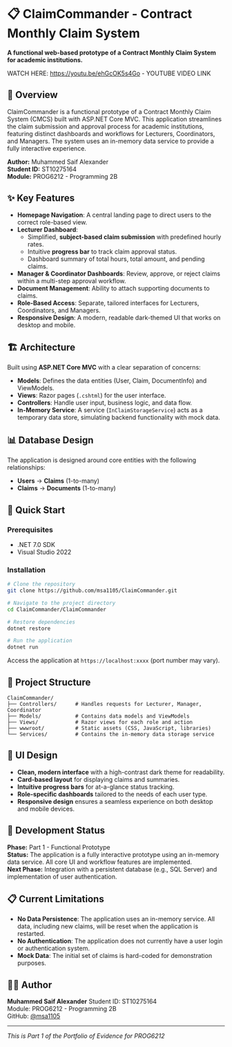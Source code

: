 # 📋 ClaimCommander - Contract Monthly Claim System


[](https://dotnet.microsoft.com/)
[](https://docs.microsoft.com/en-us/dotnet/csharp/)
[](https://getbootstrap.com/)

**A functional web-based prototype of a Contract Monthly Claim System for academic institutions.**

WATCH HERE: https://youtu.be/ehGcOK5s4Go - YOUTUBE VIDEO LINK


## 🎯 Overview

ClaimCommander is a functional prototype of a Contract Monthly Claim System (CMCS) built with ASP.NET Core MVC. This application streamlines the claim submission and approval process for academic institutions, featuring distinct dashboards and workflows for Lecturers, Coordinators, and Managers. The system uses an in-memory data service to provide a fully interactive experience.

**Author:** Muhammed Saif Alexander  
**Student ID:** ST10275164  
**Module:** PROG6212 - Programming 2B

## ✨ Key Features

  - **Homepage Navigation**: A central landing page to direct users to the correct role-based view.
  - **Lecturer Dashboard**:
      - Simplified, **subject-based claim submission** with predefined hourly rates.
      - Intuitive **progress bar** to track claim approval status.
      - Dashboard summary of total hours, total amount, and pending claims.
  - **Manager & Coordinator Dashboards**: Review, approve, or reject claims within a multi-step approval workflow.
  - **Document Management**: Ability to attach supporting documents to claims.
  - **Role-Based Access**: Separate, tailored interfaces for Lecturers, Coordinators, and Managers.
  - **Responsive Design**: A modern, readable dark-themed UI that works on desktop and mobile.

## 🏗️ Architecture

Built using **ASP.NET Core MVC** with a clear separation of concerns:

  - **Models**: Defines the data entities (User, Claim, DocumentInfo) and ViewModels.
  - **Views**: Razor pages (`.cshtml`) for the user interface.
  - **Controllers**: Handle user input, business logic, and data flow.
  - **In-Memory Service**: A service (`InClaimStorageService`) acts as a temporary data store, simulating backend functionality with mock data.

## 📊 Database Design

The application is designed around core entities with the following relationships:

  - **Users** → **Claims** (1-to-many)
  - **Claims** → **Documents** (1-to-many)

## 🚀 Quick Start

### Prerequisites

  - .NET 7.0 SDK
  - Visual Studio 2022

### Installation

```bash
# Clone the repository
git clone https://github.com/msa1105/ClaimCommander.git

# Navigate to the project directory
cd ClaimCommander/ClaimCommander

# Restore dependencies
dotnet restore

# Run the application
dotnet run
```

Access the application at `https://localhost:xxxx` (port number may vary).

## 📁 Project Structure

```
ClaimCommander/
├── Controllers/      # Handles requests for Lecturer, Manager, Coordinator
├── Models/           # Contains data models and ViewModels
├── Views/            # Razor views for each role and action
├── wwwroot/          # Static assets (CSS, JavaScript, libraries)
└── Services/         # Contains the in-memory data storage service
```

## 🎨 UI Design

  - **Clean, modern interface** with a high-contrast dark theme for readability.
  - **Card-based layout** for displaying claims and summaries.
  - **Intuitive progress bars** for at-a-glance status tracking.
  - **Role-specific dashboards** tailored to the needs of each user type.
  - **Responsive design** ensures a seamless experience on both desktop and mobile devices.

## 🔧 Development Status

**Phase:** Part 1 - Functional Prototype  
**Status:** The application is a fully interactive prototype using an in-memory data service. All core UI and workflow features are implemented.  
**Next Phase:** Integration with a persistent database (e.g., SQL Server) and implementation of user authentication.

## 📋 Current Limitations

  - **No Data Persistence**: The application uses an in-memory service. All data, including new claims, will be reset when the application is restarted.
  - **No Authentication**: The application does not currently have a user login or authentication system.
  - **Mock Data**: The initial set of claims is hard-coded for demonstration purposes.

## 👨‍💻 Author

**Muhammed Saif Alexander** Student ID: ST10275164  
Module: PROG6212 - Programming 2B  
GitHub: [@msa1105](https://github.com/msa1105)

-----

*This is Part 1 of the Portfolio of Evidence for PROG6212*
